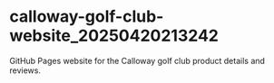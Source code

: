 # calloway-golf-club-website_20250420213242
GitHub Pages website for the Calloway golf club product details and reviews.
